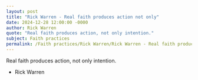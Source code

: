 ```yaml
---
layout: post
title: "Rick Warren - Real faith produces action not only"
date: 2024-12-28 12:00:00 -0000
author: Rick Warren
quote: "Real faith produces action, not only intention."
subject: Faith practices
permalink: /Faith practices/Rick Warren/Rick Warren - Real faith produces action not only
---
```


Real faith produces action, not only intention.

- Rick Warren
